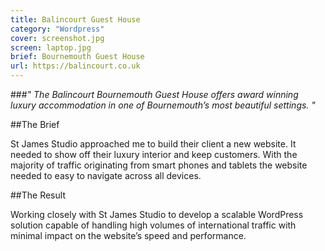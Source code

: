 ```yaml
---
title: Balincourt Guest House
category: "Wordpress"
cover: screenshot.jpg
screen: laptop.jpg
brief: Bournemouth Guest House
url: https://balincourt.co.uk
---
```

###*" The Balincourt Bournemouth Guest House offers award winning luxury accommodation in one of Bournemouth’s most beautiful settings. "*


##The Brief

St James Studio approached me to build their client a new website. It needed to show off their luxury interior and keep customers.
With the majority of traffic originating from smart phones and tablets the website needed to easy to navigate across all devices.


##The Result

Working closely with St James Studio to develop a scalable WordPress solution capable of handling high volumes of international 
traffic with minimal impact on the website’s speed and performance. 
